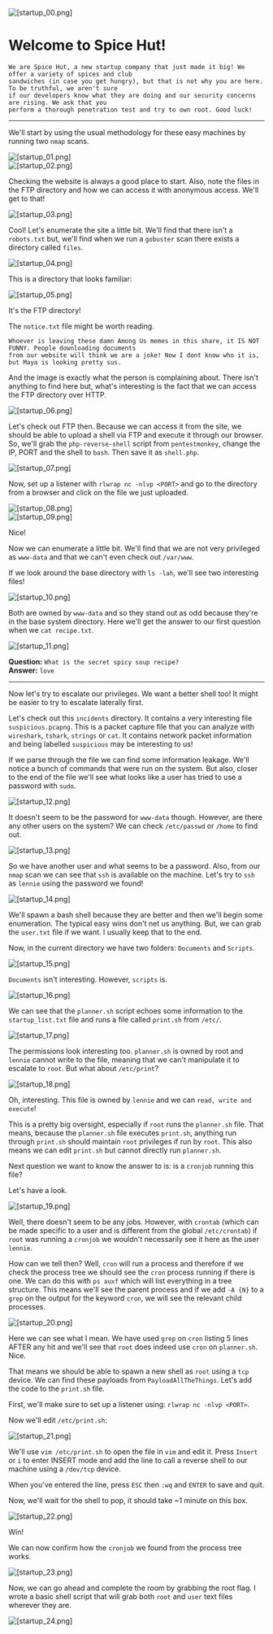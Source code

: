  ![[startup_00.png]](https://raw.githubusercontent.com/ToasterMouse/WriteupsAndCTFs/main/TryHackMe/Startup/images/startup_00.png)

# Welcome to Spice Hut!

```
We are Spice Hut, a new startup company that just made it big! We offer a variety of spices and club
sandwiches (in case you get hungry), but that is not why you are here. To be truthful, we aren't sure
if our developers know what they are doing and our security concerns are rising. We ask that you
perform a thorough penetration test and try to own root. Good luck!
```

---

We'll start by using the usual methodology for these easy machines by running two `nmap` scans.

![[startup_01.png]](https://raw.githubusercontent.com/ToasterMouse/WriteupsAndCTFs/main/TryHackMe/Startup/images/startup_01.png)<br />
![[startup_02.png]](https://raw.githubusercontent.com/ToasterMouse/WriteupsAndCTFs/main/TryHackMe/Startup/images/startup_02.png)

Checking the website is always a good place to start. Also, note the files in the FTP directory and how we can access it with anonymous access. We'll get to that!

![[startup_03.png]](https://raw.githubusercontent.com/ToasterMouse/WriteupsAndCTFs/main/TryHackMe/Startup/images/startup_03.png)

Cool! Let's enumerate the site a little bit. We'll find that there isn't a `robots.txt` but, we'll find when we run a `gobuster` scan there exists a directory called `files`.

![[startup_04.png]](https://raw.githubusercontent.com/ToasterMouse/WriteupsAndCTFs/main/TryHackMe/Startup/images/startup_04.png)

This is a directory that looks familiar:

![[startup_05.png]](https://raw.githubusercontent.com/ToasterMouse/WriteupsAndCTFs/main/TryHackMe/Startup/images/startup_05.png)

It's the FTP directory!

The `notice.txt` file might be worth reading.

```
Whoever is leaving these damn Among Us memes in this share, it IS NOT FUNNY. People downloading documents
from our website will think we are a joke! Now I dont know who it is, but Maya is looking pretty sus.
```

And the image is exactly what the person is complaining about. There isn't anything to find here but, what's interesting is the fact that we can access the FTP directory over HTTP.

![[startup_06.png]](https://raw.githubusercontent.com/ToasterMouse/WriteupsAndCTFs/main/TryHackMe/Startup/images/startup_06.png)

Let's check out FTP then. Because we can access it from the site, we should be able to upload a shell via FTP and execute it through our browser. So, we'll grab the `php-reverse-shell` script from `pentestmonkey`, change the IP, PORT and the shell to `bash`. Then save it as `shell.php`.

![[startup_07.png]](https://raw.githubusercontent.com/ToasterMouse/WriteupsAndCTFs/main/TryHackMe/Startup/images/startup_07.png)

Now, set up a listener with `rlwrap nc -nlvp <PORT>` and go to the directory from a browser and click on the file we just uploaded.

![[startup_08.png]](https://raw.githubusercontent.com/ToasterMouse/WriteupsAndCTFs/main/TryHackMe/Startup/images/startup_08.png)<br />
![[startup_09.png]](https://raw.githubusercontent.com/ToasterMouse/WriteupsAndCTFs/main/TryHackMe/Startup/images/startup_09.png)

Nice!

Now we can enumerate a little bit. We'll find that we are not very privileged as `www-data` and that we can't even check out `/var/www`. 

If we look around the base directory with `ls -lah`, we'll see two interesting files!

![[startup_10.png]](https://raw.githubusercontent.com/ToasterMouse/WriteupsAndCTFs/main/TryHackMe/Startup/images/startup_10.png)

Both are owned by `www-data` and so they stand out as odd because they're in the base system directory. Here we'll get the answer to our first question when we `cat recipe.txt`.

![[startup_11.png]](https://raw.githubusercontent.com/ToasterMouse/WriteupsAndCTFs/main/TryHackMe/Startup/images/startup_11.png)

**Question:** `What is the secret spicy soup recipe?`<br />
**Answer:** `love`<br />

---

Now let's try to escalate our privileges. We want a better shell too! It might be easier to try to escalate laterally first. 

Let's check out this `incidents` directory. It contains a very interesting file `suspicious.pcapng`. This is a packet capture file that you can analyze with `wireshark`, `tshark`, `strings` or `cat`. It contains network packet information and being labelled `suspicious` may be interesting to us!

If we parse through the file we can find some information leakage. We'll notice a bunch of commands that were run on the system. But also, closer to the end of the file we'll see what looks like a user has tried to use a password with `sudo`.

![[startup_12.png]](https://raw.githubusercontent.com/ToasterMouse/WriteupsAndCTFs/main/TryHackMe/Startup/images/startup_12.png)

It doesn't seem to be the password for `www-data` though. However, are there any other users on the system? We can check `/etc/passwd` or `/home` to find out.

![[startup_13.png]](https://raw.githubusercontent.com/ToasterMouse/WriteupsAndCTFs/main/TryHackMe/Startup/images/startup_13.png)

So we have another user and what seems to be a password. Also, from our `nmap` scan we can see that `ssh` is available on the machine. Let's try to `ssh` as `lennie` using the password we found!

![[startup_14.png]](https://raw.githubusercontent.com/ToasterMouse/WriteupsAndCTFs/main/TryHackMe/Startup/images/startup_14.png)

We'll spawn a bash shell because they are better and then we'll begin some enumeration. The typical easy wins don't net us anything. But, we can grab the `user.txt` file if we want. I usually keep that to the end.

Now, in the current directory we have two folders: `Documents` and `Scripts`.

![[startup_15.png]](https://raw.githubusercontent.com/ToasterMouse/WriteupsAndCTFs/main/TryHackMe/Startup/images/startup_15.png)

`Documents` isn't interesting. However, `scripts` is.

![[startup_16.png]](https://raw.githubusercontent.com/ToasterMouse/WriteupsAndCTFs/main/TryHackMe/Startup/images/startup_16.png)

We can see that the `planner.sh` script echoes some information to the `startup_list.txt` file and runs a file called `print.sh` from `/etc/`.

![[startup_17.png]](https://raw.githubusercontent.com/ToasterMouse/WriteupsAndCTFs/main/TryHackMe/Startup/images/startup_17.png)

The permissions look interesting too. `planner.sh` is owned by root and `lennie` cannot write to the file, meaning that we can't manipulate it to escalate to `root`. But what about `/etc/print`?

![[startup_18.png]](https://raw.githubusercontent.com/ToasterMouse/WriteupsAndCTFs/main/TryHackMe/Startup/images/startup_18.png)

Oh, interesting. This file is owned by `lennie` and we can `read, write and execute`!

This is a pretty big oversight, especially if `root` runs the `planner.sh` file. That means, because the `planner.sh` file executes `print.sh`, anything run through `print.sh` should maintain `root` privileges if run by `root`. This also means we can edit `print.sh` but cannot directly run `planner.sh`.

Next question we want to know the answer to is: is a `cronjob` running this file? 

Let's have a look.

![[startup_19.png]](https://raw.githubusercontent.com/ToasterMouse/WriteupsAndCTFs/main/TryHackMe/Startup/images/startup_19.png)

Well, there doesn't seem to be any jobs. However, with `crontab` (which can be made specific to a user and is different from the global `/etc/crontab`) if `root` was running a `cronjob` we wouldn't necessarily see it here as the user `lennie`. 

How can we tell then? Well, `cron` will run a process and therefore if we check the process tree we should see the `cron` process running if there is one. We can do this with `ps auxf` which will list everything in a tree structure. This means we'll see the parent process and if we add `-A {N}` to a `grep` on the output for the keyword `cron`, we will see the relevant child processes.

![[startup_20.png]](https://raw.githubusercontent.com/ToasterMouse/WriteupsAndCTFs/main/TryHackMe/Startup/images/startup_20.png)

Here we can see what I mean. We have used `grep` on `cron` listing 5 lines AFTER any hit and we'll see that `root` does indeed use `cron` on `planner.sh`. Nice.

That means we should be able to spawn a new shell as `root` using a `tcp` device. We can find these payloads from `PayloadAllTheThings`. Let's add the code to the `print.sh` file. 

First, we'll make sure to set up a listener using: `rlwrap nc -nlvp <PORT>`.

Now we'll edit `/etc/print.sh`:

![[startup_21.png]](https://raw.githubusercontent.com/ToasterMouse/WriteupsAndCTFs/main/TryHackMe/Startup/images/startup_21.png)

We'll use `vim /etc/print.sh` to open the file in `vim` and edit it. Press `Insert` or `i` to enter INSERT mode and add the line to call a reverse shell to our machine using a `/dev/tcp` device.

When you've entered the line, press `ESC` then `:wq` and `ENTER` to save and quit.

Now, we'll wait for the shell to pop, it should take  ~1 minute on this box.

![[startup_22.png]](https://raw.githubusercontent.com/ToasterMouse/WriteupsAndCTFs/main/TryHackMe/Startup/images/startup_22.png)

Win!

We can now confirm how the `cronjob` we found from the process tree works.

![[startup_23.png]](https://raw.githubusercontent.com/ToasterMouse/WriteupsAndCTFs/main/TryHackMe/Startup/images/startup_23.png)

Now, we can go ahead and complete the room by grabbing the root flag. I wrote a basic shell script that will grab both `root` and `user` text files wherever they are.

![[startup_24.png]](https://raw.githubusercontent.com/ToasterMouse/WriteupsAndCTFs/main/TryHackMe/Startup/images/startup_24.png)
